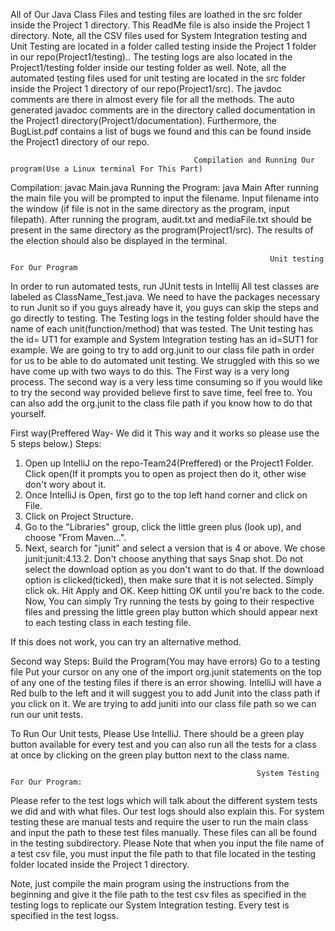 All of Our Java Class Files and testing files are loathed in the src folder inside the Project 1 directory. This ReadMe file is also inside the Project 1 directory. Note, all the CSV files used for System Integration testing and Unit Testing are located in a folder called testing inside the Project 1 folder in our repo(Project1/testing).. The testing logs are also located in the Project1/testing folder inside our  testing folder as well. Note, all the automated testing files used for unit testing are located in the src folder inside the Project 1 directory of our repo(Project1/src). The javdoc comments are there in almost every file for all the methods. The auto generated javadoc comments are in the directory called documentation in the Project1 directory(Project1/documentation). Furthermore, the BugList.pdf contains a list of bugs we found and this can be found inside the Project1 directory of our repo.

                                             Compilation and Running Our program(Use a Linux terminal For This Part)
                                             
Compilation: javac Main.java
Running the Program: java Main
After running the main file you will be prompted to input the filename. Input filename into the window (if file is not in the same directory as the program, input filepath). After running the program, audit.txt and mediaFile.txt should be present in the same directory as the program(Project1/src). The results of the election should also be displayed in the terminal.

 
                                                              Unit testing For Our Program
                                                              
 In order to run automated tests, run JUnit tests in Intellij All test classes are labeled as ClassName_Test.java.
We need to have the packages necessary to run Junit so if you guys already have it, you guys can skip the steps and go directly to testing. The Testing logs in the testing folder should have the name of each unit(function/method) that was tested. The Unit testing has the id= UT1 for example and System Integration testing has an id=SUT1 for example.
We are going to try to add org.junit to our class file path in order for us to be able to do automated unit testing. We struggled with this so we have come up with two ways to do this. The First way is a very long process. The second way is a very less time consuming so if you would like to try the second way provided believe first to save time, feel free to. You can also add the org.junit to the class file path if you know how to do that yourself.
 
 
First way(Preffered Way- We did it This way and it works so please use the 5 steps below.)
Steps: 
1) Open up IntelliJ on the repo-Team24(Preffered) or the Project1 Folder. Click open(If it prompts you to open as project then do it, other wise don't wory about it. <br/>
2) Once IntelliJ is Open, first go to the top left hand corner and click on File.  <br/>
3) Click on Project Structure.  <br/>
4) Go to the "Libraries" group, click the little green plus (look up), and choose "From Maven...".  <br/>
5) Next, search for "junit" and select a version that is 4 or above. We chose junit:junit:4.13.2. Don't choose anything that says Snap shot.
Do not select the download option as you don't want to do that. If the download option is clicked(ticked), then make sure that it is not selected. Simply click ok.
Hit Apply and OK. Keep hitting OK until you're back to the code.
Now, You can simply Try running the tests by going to their respective files and pressing the little green play button which should appear next to each testing class in each testing file.
 
If this does not work, you can try an alternative method.

Second way
Steps: 
Build the Program(You may have errors)
Go to a testing file
Put your cursor on any one of the import org.junit statements on the top of any one of the testing files if there is an error showing.
IntelliJ will have a Red bulb to the left and it will suggest you to add Junit into the class path if you click on it.
We are trying to add juniti into our class file path so we can run our unit tests.
 
To Run Our Unit tests, Please Use IntelliJ. There should be a green play button available for every test and you can also run all the tests for a class at once by clicking on the green play button next to the class name.


                                                           System Testing For Our Program:
 
Please refer to the test logs which will talk about the different system tests we did and with what files. Our test logs should also explain this.
For system testing these are manual tests and require the user to run the main class and input the path to these test files manually. These files can all be found in the testing subdirectory. 
 Please Note that when you input the file name of a test csv file, you must input the file path to that file located in the testing folder located inside the Project 1 directory.
 
Note, just compile the main program using the instructions from the beginning and give it the file path to the test csv files as specified in the testing logs to replicate our System Integration testing. Every test is specified in the test logss.

